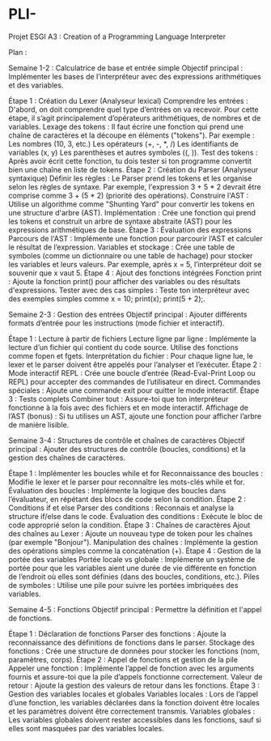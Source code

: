 # PLI-
Projet ESGI A3 : Creation of a Programming Language Interpreter


Plan :


Semaine 1-2 : Calculatrice de base et entrée simple
Objectif principal : Implémenter les bases de l’interpréteur avec des expressions arithmétiques et des variables.

Étape 1 : Création du Lexer (Analyseur lexical)
Comprendre les entrées : D'abord, on doit comprendre quel type d’entrées on va recevoir. Pour cette étape, il s’agit principalement d’opérateurs arithmétiques, de nombres et de variables.
Lexage des tokens : Il faut écrire une fonction qui prend une chaîne de caractères et la découpe en éléments ("tokens"). Par exemple :
Les nombres (10, 3, etc.)
Les opérateurs (+, -, *, /)
Les identifiants de variables (x, y)
Les parenthèses et autres symboles ((, )).
Test des tokens : Après avoir écrit cette fonction, tu dois tester si ton programme convertit bien une chaîne en liste de tokens.
Étape 2 : Création du Parser (Analyseur syntaxique)
Définir les règles : Le Parser prend les tokens et les organise selon les règles de syntaxe. Par exemple, l'expression 3 + 5 * 2 devrait être comprise comme 3 + (5 * 2) (priorité des opérations).
Construire l'AST : Utilise un algorithme comme "Shunting Yard" pour convertir les tokens en une structure d'arbre (AST).
Implémentation : Crée une fonction qui prend les tokens et construit un arbre de syntaxe abstraite (AST) pour les expressions arithmétiques de base.
Étape 3 : Évaluation des expressions
Parcours de l'AST : Implémente une fonction pour parcourir l’AST et calculer le résultat de l’expression.
Variables et stockage : Crée une table de symboles (comme un dictionnaire ou une table de hachage) pour stocker les variables et leurs valeurs. Par exemple, après x = 5, l’interpréteur doit se souvenir que x vaut 5.
Étape 4 : Ajout des fonctions intégrées
Fonction print : Ajoute la fonction print() pour afficher des variables ou des résultats d'expressions.
Tester avec des cas simples : Teste ton interpréteur avec des exemples simples comme x = 10; print(x); print(5 + 2);.


Semaine 2-3 : Gestion des entrées
Objectif principal : Ajouter différents formats d’entrée pour les instructions (mode fichier et interactif).

Étape 1 : Lecture à partir de fichiers
Lecture ligne par ligne : Implémente la lecture d’un fichier qui contient du code source. Utilise des fonctions comme fopen et fgets.
Interprétation du fichier : Pour chaque ligne lue, le lexer et le parser doivent être appelés pour l’analyser et l’exécuter.
Étape 2 : Mode interactif
REPL : Crée une boucle d’entrée (Read-Eval-Print Loop ou REPL) pour accepter des commandes de l’utilisateur en direct.
Commandes spéciales : Ajoute une commande exit pour quitter le mode interactif.
Étape 3 : Tests complets
Combiner tout : Assure-toi que ton interpréteur fonctionne à la fois avec des fichiers et en mode interactif.
Affichage de l’AST (bonus) : Si tu utilises un AST, ajoute une fonction pour afficher l’arbre de manière lisible.


Semaine 3-4 : Structures de contrôle et chaînes de caractères
Objectif principal : Ajouter des structures de contrôle (boucles, conditions) et la gestion des chaînes de caractères.

Étape 1 : Implémenter les boucles while et for
Reconnaissance des boucles : Modifie le lexer et le parser pour reconnaître les mots-clés while et for.
Évaluation des boucles : Implémente la logique des boucles dans l’évaluateur, en répétant des blocs de code selon la condition.
Étape 2 : Conditions if et else
Parser des conditions : Reconnais et analyse la structure if/else dans le code.
Évaluation des conditions : Exécute le bloc de code approprié selon la condition.
Étape 3 : Chaînes de caractères
Ajout des chaînes au Lexer : Ajoute un nouveau type de token pour les chaînes (par exemple "Bonjour").
Manipulation des chaînes : Implémente la gestion des opérations simples comme la concaténation (+).
Étape 4 : Gestion de la portée des variables
Portée locale vs globale : Implémente un système de portée pour que les variables aient une durée de vie différente en fonction de l’endroit où elles sont définies (dans des boucles, conditions, etc.).
Piles de symboles : Utilise une pile pour suivre les portées imbriquées des variables.


Semaine 4-5 : Fonctions
Objectif principal : Permettre la définition et l'appel de fonctions.

Étape 1 : Déclaration de fonctions
Parser des fonctions : Ajoute la reconnaissance des définitions de fonctions dans le parser.
Stockage des fonctions : Crée une structure de données pour stocker les fonctions (nom, paramètres, corps).
Étape 2 : Appel de fonctions et gestion de la pile
Appeler une fonction : Implémente l’appel de fonction avec les arguments fournis et assure-toi que la pile d’appels fonctionne correctement.
Valeur de retour : Ajoute la gestion des valeurs de retour dans les fonctions.
Étape 3 : Gestion des variables locales et globales
Variables locales : Lors de l’appel d’une fonction, les variables déclarées dans la fonction doivent être locales et les paramètres doivent être correctement transmis.
Variables globales : Les variables globales doivent rester accessibles dans les fonctions, sauf si elles sont masquées par des variables locales.






